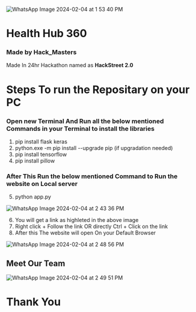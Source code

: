 ![WhatsApp Image 2024-02-04 at 1 53 40 PM](https://github.com/sidjain1387/Hack_Masters_2/assets/140233380/108e8c5a-1a85-4b7a-bee7-5de02dffd5ce)
 
# Health Hub 360
### Made by Hack_Masters
Made In 24hr Hackathon named as **HackStreet 2.0**

# Steps To run the Repositary on your PC
### Open new Terminal And Run all the below mentioned Commands in your Terminal to install the libraries
1) pip install flask keras
2) python.exe -m pip install --upgrade pip (if upgradation needed)
3) pip install tensorflow
4) pip install pillow
### After This Run the below mentioned Command to Run the website on Local server
5) python app.py
   
![WhatsApp Image 2024-02-04 at 2 43 36 PM](https://github.com/sidjain1387/Hack_Masters_2/assets/140233380/0bbafc4b-117e-4aaf-86e7-eca877f86b88)

6) You will get a link as highleted in the above image
7) Right click + Follow the link OR directly Ctrl + Click on the link
8) After this The website will open On your Default Browser

![WhatsApp Image 2024-02-04 at 2 48 56 PM](https://github.com/sidjain1387/Hack_Masters_2/assets/140233380/0c3bbc71-3402-4dd5-8b51-fc0496472367)

## Meet Our Team

![WhatsApp Image 2024-02-04 at 2 49 51 PM](https://github.com/sidjain1387/Hack_Masters_2/assets/140233380/f784a99c-1e61-492d-b86d-2b50aa080c17)

# Thank You

